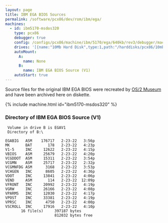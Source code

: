 ```yaml
---
layout: page
title: IBM EGA BIOS Sources
permalink: /software/pcx86/dev/rom/ibm/ega/
machines:
  - id: ibm5170-msdos320
    type: pcx86
    debugger: true
    config: /configs/pcx86/machine/ibm/5170/ega/640kb/rev3/debugger/machine.xml
    drives: '[{name:"10Mb Hard Disk",type:1,path:"/harddisks/pcx86/10mb/MSDOS320-C400.json"}]'
    autoMount:
      A:
        name: None
      B:
        name: IBM EGA BIOS Source (V1)
    autoStart: true
---
```


Source files for the original IBM EGA BIOS were recreated by [OS/2 Museum](https://www.os2museum.com/wp/) and have been
archived here on diskette.

{% include machine.html id="ibm5170-msdos320" %}

### Directory of IBM EGA BIOS Source (V1)

     Volume in drive B is EGAV1
     Directory of B:\

    EGABIG   ASM    176717   2-23-22   3:56p
    MK       BAT       178   2-23-22   4:23p
    V1-5     INC     12622   2-23-22   4:15p
    VBIOS    ASM     25679   2-23-22   4:20p
    VCGDDOT  ASM     15311   2-23-22   3:54p
    VCGMN    ASM     25717   2-23-22   2:32p
    VCGMNFDG ASM      3168   2-23-22   3:53p
    VCHGEN   INC      8605   2-23-22   4:36p
    VDOT     INC     13841   2-23-22   4:06p
    VEND     ASM       114   2-23-22  12:09p
    VFRONT   INC     20992   2-23-22   4:19p
    VGRW     INC     26166   2-23-22   4:08p
    VPARMS   INC     12030   2-23-22   4:17p
    VPOST    INC     33381   2-23-22   4:19p
    VPRSC    INC      4750   2-23-22   4:00p
    VSCROLL  INC     17916   2-23-22   4:10p
           16 file(s)     397187 bytes
                          812032 bytes free
